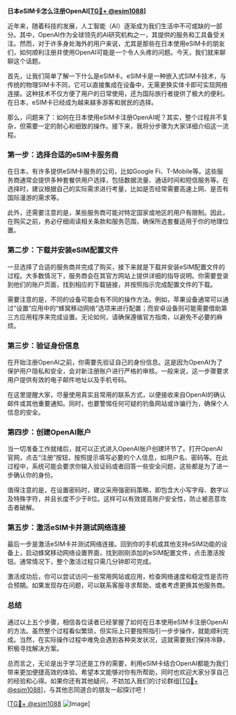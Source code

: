 **日本eSIM卡怎么注册OpenAI[[TG💪+ @esim1088](https://t.me/s/esim1088)]**

近年来，随着科技的发展，人工智能（AI）逐渐成为我们生活中不可或缺的一部分。其中，OpenAI作为全球领先的AI研究机构之一，其提供的服务和工具备受关注。然而，对于许多身处海外的用户来说，尤其是那些在日本使用eSIM卡的朋友们，如何顺利注册并使用OpenAI可能是一个令人头疼的问题。今天，我们就来聊聊这个话题。

首先，让我们简单了解一下什么是eSIM卡。eSIM卡是一种嵌入式SIM卡技术，与传统的物理SIM卡不同，它可以直接集成在设备中，无需更换实体卡即可实现网络连接。这种技术不仅方便了用户的日常使用，还为国际旅行者提供了极大的便利。在日本，eSIM卡已经成为越来越多游客和居民的选择。

那么，问题来了：如何在日本使用eSIM卡注册OpenAI呢？其实，整个过程并不复杂，但需要一定的耐心和细致的操作。接下来，我将分步骤为大家详细介绍这一流程。

### 第一步：选择合适的eSIM卡服务商

在日本，有许多提供eSIM卡服务的公司，比如Google Fi、T-Mobile等。这些服务商通常会提供多种套餐供用户选择，包括数据流量、通话时间和短信服务等。在选择时，建议根据自己的实际需求进行考量，比如是否经常需要高速上网、是否有国际漫游的需求等。

此外，还需要注意的是，某些服务商可能对特定国家或地区的用户有限制。因此，在购买之前，务必仔细阅读相关条款和服务范围，确保所选套餐适用于你的地理位置。

### 第二步：下载并安装eSIM配置文件

一旦选择了合适的服务商并完成了购买，接下来就是下载并安装eSIM配置文件的过程。大多数情况下，服务商会在其官方网站上提供详细的指导说明。你需要登录到他们的账户页面，找到相应的下载链接，并按照指示完成配置文件的下载。

需要注意的是，不同的设备可能会有不同的操作方法。例如，苹果设备通常可以通过“设置”应用中的“蜂窝移动网络”选项来进行配置；而安卓设备则可能需要借助第三方应用程序来完成设置。无论如何，请确保遵循官方指南，以避免不必要的麻烦。

### 第三步：验证身份信息

在开始注册OpenAI之前，你需要先验证自己的身份信息。这是因为OpenAI为了保护用户隐私和安全，会对新注册账户进行严格的审核。一般来说，这一步骤要求用户提供有效的电子邮件地址以及手机号码。

在这里提醒大家，尽量使用真实且常用的联系方式，以便接收来自OpenAI的确认邮件或其他重要通知。同时，也要警惕任何可疑的钓鱼网站或诈骗行为，确保个人信息的安全。

### 第四步：创建OpenAI账户

当一切准备工作就绪后，就可以正式进入OpenAI账户创建环节了。打开OpenAI官网，点击“注册”按钮，按照提示填写必要的个人信息，如用户名、密码等。在此过程中，系统可能会要求你输入验证码或者回答一些安全问题，这些都是为了进一步确认你的身份。

值得注意的是，在设置密码时，建议采用强密码策略，即包含大小写字母、数字以及特殊字符，并且长度不少于8位。这样可以有效提高账户安全性，防止被恶意攻击者破解。

### 第五步：激活eSIM卡并测试网络连接

最后一步是激活eSIM卡并测试网络连接。回到你的手机或其他支持eSIM功能的设备上，启动蜂窝移动网络设置界面，找到刚刚添加的eSIM配置文件，点击激活按钮。通常情况下，整个激活过程只需几分钟即可完成。

激活成功后，你可以尝试访问一些常用网站或应用，检查网络速度和稳定性是否符合预期。如果发现存在问题，可以联系客服寻求帮助，或者考虑更换其他服务商。

### 总结

通过以上五个步骤，相信各位读者已经掌握了如何在日本使用eSIM卡注册OpenAI的方法。虽然整个过程看似繁琐，但实际上只要按照指引一步步操作，就能顺利完成。当然，在实际操作过程中难免会遇到各种突发状况，这就需要我们保持冷静，积极寻找解决方案。

总而言之，无论是出于学习还是工作的需要，利用eSIM卡结合OpenAI都能为我们带来更加便捷高效的体验。希望本文能够对你有所帮助，同时也欢迎大家分享自己的经验和心得。如果你还有其他疑问，不妨加入我们的讨论群组[[TG💪+ @esim1088](https://t.me/s/esim1088)]，与其他志同道合的朋友一起探讨吧！

[[TG💪+ @esim1088](https://t.me/s/esim1088) ![Image](https://i.postimg.cc/4NQfJmqS/Snipaste-2025-05-13-00-14-12.png)]